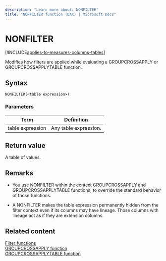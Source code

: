 ```yaml
---
description: "Learn more about: NONFILTER"
title: "NONFILTER function (DAX) | Microsoft Docs"
---
```

# NONFILTER

[!INCLUDE[applies-to-measures-columns-tables](includes/applies-to-measures-columns-tables.md)]

Modifies how filters are applied while evaluating a GROUPCROSSAPPLY or GROUPCROSSAPPLYTABLE function.
  
## Syntax  
  
```dax
NONFILTER(<table expression>)
```
  
### Parameters  
  
|Term|Definition|  
|--------|--------------|  
|table expression|Any table expression.|
  
## Return value

A table of values.  
  
## Remarks

- You use NONFILTER within the context GROUPCROSSAPPLY and GROUPCROSSAPPLYTABLE functions, to override the standard behavior of those functions.

- A NONFILTER makes the table expression permanently hidden from the filter context even if its columns may have lineage. Those columns with lineage act as if they are extension columns.

## Related content

[Filter functions](filter-functions-dax.md)  
[GROUPCROSSAPPLY function](groupcrossapply-function-dax.md)  
[GROUPCROSSAPPLYTABLE function](groupcrossapplytable-function-dax.md)  
